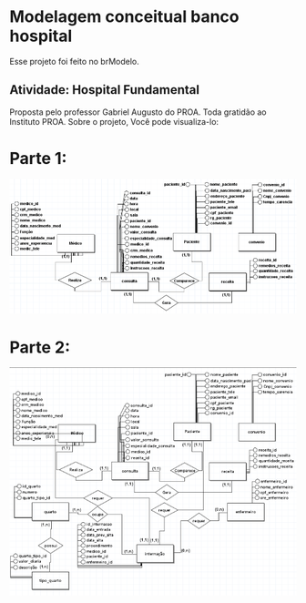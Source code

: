 # Modelagem conceitual banco hospital

Esse projeto foi feito no brModelo.

## Atividade: Hospital Fundamental

Proposta pelo professor Gabriel Augusto do PROA. Toda gratidão ao Instituto PROA.
Sobre o projeto, Você pode visualiza-lo:
# Parte 1:
![alt text](https://github.com/Huggomarqs/PROA-projects/blob/Projetos-Back-end/Banco_Dados_Hospital/Modelagem/bancodadosconceito.png?raw=true)

# Parte 2:
![alt text](https://github.com/Huggomarqs/PROA-projects/blob/Projetos-Back-end/Banco_Dados_Hospital/Modelagem/bancodadosconceito2.png?raw=true)

 